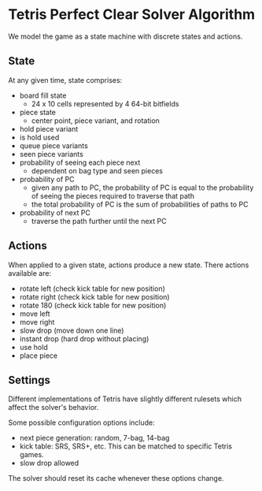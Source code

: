 # Tetris Perfect Clear Solver Algorithm

We model the game as a state machine with discrete states and actions.

## State

At any given time, state comprises:

- board fill state
  - 24 x 10 cells represented by 4 64-bit bitfields
- piece state
  - center point, piece variant, and rotation
- hold piece variant
- is hold used
- queue piece variants
- seen piece variants
- probability of seeing each piece next
  - dependent on bag type and seen pieces
- probability of PC
  - given any path to PC, the probability of PC is equal to the probability of seeing the pieces required to traverse that path
  - the total probability of PC is the sum of probabilities of paths to PC
- probability of next PC
  - traverse the path further until the next PC

## Actions

When applied to a given state, actions produce a new state. There actions available are:

- rotate left (check kick table for new position)
- rotate right (check kick table for new position)
- rotate 180 (check kick table for new position)
- move left
- move right
- slow drop (move down one line)
- instant drop (hard drop without placing)
- use hold
- place piece

## Settings

Different implementations of Tetris have slightly different rulesets which affect the solver's behavior.

Some possible configuration options include:

- next piece generation: random, 7-bag, 14-bag
- kick table: SRS, SRS+, etc. This can be matched to specific Tetris games.
- slow drop allowed

The solver should reset its cache whenever these options change.
